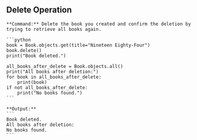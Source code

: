 ## Delete Operation

    **Command:** Delete the book you created and confirm the deletion by trying to retrieve all books again.

    ```python
    book = Book.objects.get(title="Nineteen Eighty-Four")
    book.delete()
    print("Book deleted.")

    all_books_after_delete = Book.objects.all()
    print("All books after deletion:")
    for book in all_books_after_delete:
        print(book)
    if not all_books_after_delete:
        print("No books found.")
    ```

    **Output:**
    ```
    Book deleted.
    All books after deletion:
    No books found.
    ```
